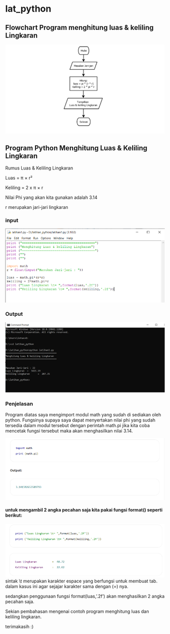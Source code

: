 # lat_python

## Flowchart Program menghitung luas & keliling Lingkaran
![Gambar1](SS1.png)

## Program Python Menghitung Luas & Keliling Lingkaran
Rumus Luas & Keliling Lingkaran <p>
Luas     = π × r² <p>
Keliling = 2 x π × r <p>
Nilai Phi yang akan kita gunakan adalah 3.14 <p>
r merupakan jari-jari lingkaran<p>

### input
![Gambar2](SS2.png)
### Output
![Gambar3](SS3.png)
### Penjelasan
Program diatas saya mengimport modul math yang sudah di sediakan oleh python. Fungsinya supaya saya dapat menyertakan nilai phi yang sudah tersedia dalam modul tersebut dengan perintah math.pi jika kita coba mencetak fungsi tersebut maka akan menghasilkan nilai 3.14.<p>
![Gambar4](SS4.png)
#### untuk mengambil 2 angka pecahan saja kita pakai fungsi format() seperti berikut: <p>
![Gambar5](SS5.png)
sintak \t merupakan karakter espace yang berfungsi untuk membuat tab. dalam kasus ini agar sejajar karakter sama dengan (=) nya. <p>
sedangkan  penggunaan fungsi format(luas,’.2f’) akan menghasilkan 2 angka pecahan saja. <p>
Sekian pembahasan mengenai contoh program menghitung luas dan keliling lingkaran. <p>
terimakasih :) <p> 